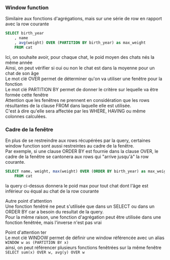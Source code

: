 ### Window function

Similaire aux fonctions d'agrégations, mais sur une série de row en rapport avec la row courante

```sql
SELECT birth_year
    , name
    , avg(weight) OVER (PARTITION BY birth_year) as max_weight
    FROM cat
```

Ici, on souhaite avoir, pour chaque chat, le poid moyen des chats nés la même année  
Ainsi, on peut vérifier si oui ou non le chat est dans la moyenne pour un chat de son âge  
Le mot clé OVER permet de déterminer qu'on va utiliser une fenêtre pour la fonction  
Le mot clé PARTITION BY permet de donner le critère sur lequelle va être formée cette fenêtre  
Attention que les fenêtres ne prennent en considération que les rows résultantes de la clause FROM dans laquelle elle est utilisée.  
C'est à dire qu'elle sera affectée par les WHERE, HAVING ou même colonnes calculées.

### Cadre de la fenêtre

En plus de se restreindre aux rows récupérées par la query, certaines window function sont aussi restreintes au cadre de la fenêtre.  
Par exemple, si une clause ORDER BY est fournie dans la clause OVER, le cadre de la fenêtre se cantonera aux rows qui "arrive jusqu'à" la row courante.

```sql
SELECT name, weight, max(weight) OVER (ORDER BY birth_year) as max_weight
    FROM cat
```

la query ci-dessus donnera le poid max pour tout chat dont l'âge est inférieur ou équal au chat de la row courante

Autre point d'attention  
Une fonction fenêtré ne peut s'utilisée que dans un SELECT ou dans un ORDER BY car a besoin du resultat de la query.  
Pour la même raison, une fonction d'agrégation peut être utilisée dans une fonction fenêtrée, mais l'inverse n'est pas vrai

Point d'attention ter  
Le mot clé WINDOW permet de définir une window référencée avec un alias  
`WINDOW w as (PARTITION BY x)`  
ainsi, on peut référencer plusieurs fonctions fenêtrées sur la même fenêtre  
`SELECT sum(x) OVER w, avg(y) OVER w`
